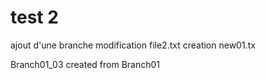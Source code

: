 test 2
====
ajout d'une branche 
	modification file2.txt
	creation new01.tx

Branch01_03 created from Branch01
